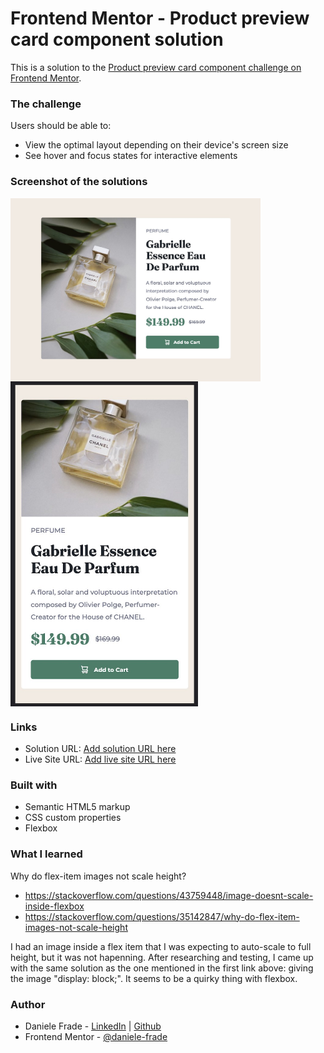 # Frontend Mentor - Product preview card component solution

This is a solution to the [Product preview card component challenge on Frontend Mentor](https://www.frontendmentor.io/challenges/product-preview-card-component-GO7UmttRfa).  


### The challenge

Users should be able to:

- View the optimal layout depending on their device's screen size
- See hover and focus states for interactive elements


### Screenshot of the solutions

<img src="images/desktop.jpg" style="width:400px; display: block">
<img src="images/mobile.jpg" style="width:300px; display: block">


### Links

- Solution URL: [Add solution URL here](https://your-solution-url.com)
- Live Site URL: [Add live site URL here](https://your-live-site-url.com)


### Built with

- Semantic HTML5 markup
- CSS custom properties
- Flexbox


### What I learned

Why do flex-item images not scale height?
- https://stackoverflow.com/questions/43759448/image-doesnt-scale-inside-flexbox
- https://stackoverflow.com/questions/35142847/why-do-flex-item-images-not-scale-height

I had an image inside a flex item that I was expecting to auto-scale to full height, 
but it was not hapenning. After researching and testing, I came up with the same solution
as the one mentioned in the first link above: giving the image "display: block;".
It seems to be a quirky thing with flexbox.


### Author

- Daniele Frade - [LinkedIn](https://www.linkedin.com/in/daniele-frade/) | [Github](https://github.com/daniele-frade)
- Frontend Mentor - [@daniele-frade](https://www.frontendmentor.io/profile/daniele-frade)


